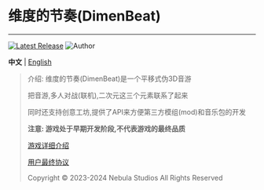 # 维度的节奏(DimenBeat)
 
--------
[![Latest Release](https://img.shields.io/github/v/release/Nebula-Studios/DimenBeat)](https://github.com/Nebula-Studios/DimenBeat)
![Author](https://img.shields.io/badge/Author-3cxc,Bustling114,GA-blue.svg)

**中文** | [English](https://github.com/Nebula-Studios/DimenBeat/blob/main/README.md)

> 介绍:
> 维度的节奏(DimenBeat)是一个平移式伪3D音游
> 
> 把音游,多人对战(联机),二次元这三个元素联系了起来
>
> 同时还支持创意工坊,提供了API来方便第三方模组(mod)和音乐包的开发
> 
> **注意: 游戏处于早期开发阶段,不代表游戏的最终品质**
> 
> [游戏详细介绍](https://3cxc.itch.io/DimenBeat)
> 
> [用户最终协议](https://github.com/Nebula-Studios/DimenBeat/blob/main/.github/workflows/Eula_cn.md)
> 
> Copyright © 2023-2024 Nebula Studios All Rights Reserved

